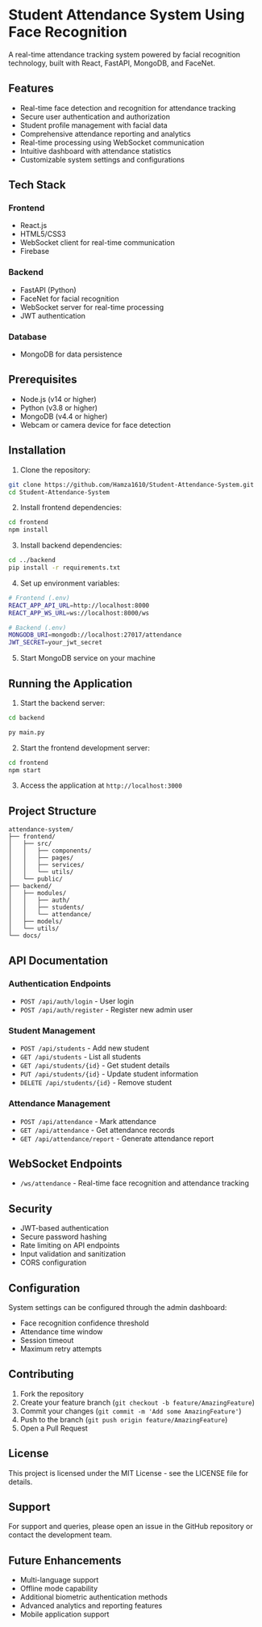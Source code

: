 # Student Attendance System Using Face Recognition

A real-time attendance tracking system powered by facial recognition technology, built with React, FastAPI, MongoDB, and FaceNet.

## Features

- Real-time face detection and recognition for attendance tracking
- Secure user authentication and authorization
- Student profile management with facial data
- Comprehensive attendance reporting and analytics
- Real-time processing using WebSocket communication
- Intuitive dashboard with attendance statistics
- Customizable system settings and configurations

## Tech Stack

### Frontend
- React.js
- HTML5/CSS3
- WebSocket client for real-time communication
- Firebase

### Backend
- FastAPI (Python)
- FaceNet for facial recognition
- WebSocket server for real-time processing
- JWT authentication

### Database
- MongoDB for data persistence

## Prerequisites

- Node.js (v14 or higher)
- Python (v3.8 or higher)
- MongoDB (v4.4 or higher)
- Webcam or camera device for face detection

## Installation

1. Clone the repository:
```bash
git clone https://github.com/Hamza1610/Student-Attendance-System.git
cd Student-Attendance-System
```

2. Install frontend dependencies:
```bash
cd frontend
npm install
```

3. Install backend dependencies:
```bash
cd ../backend
pip install -r requirements.txt
```

4. Set up environment variables:
```bash
# Frontend (.env)
REACT_APP_API_URL=http://localhost:8000
REACT_APP_WS_URL=ws://localhost:8000/ws

# Backend (.env)
MONGODB_URI=mongodb://localhost:27017/attendance
JWT_SECRET=your_jwt_secret
```

5. Start MongoDB service on your machine

## Running the Application

1. Start the backend server:
```bash
cd backend

py main.py
```

2. Start the frontend development server:
```bash
cd frontend
npm start
```

3. Access the application at `http://localhost:3000`

## Project Structure

```
attendance-system/
├── frontend/
│   ├── src/
│   │   ├── components/
│   │   ├── pages/
│   │   ├── services/
│   │   └── utils/
│   └── public/
├── backend/
│   ├── modules/
│   │   ├── auth/
│   │   ├── students/
│   │   └── attendance/
│   ├── models/
│   └── utils/
└── docs/
```

## API Documentation

### Authentication Endpoints
- `POST /api/auth/login` - User login
- `POST /api/auth/register` - Register new admin user

### Student Management
- `POST /api/students` - Add new student
- `GET /api/students` - List all students
- `GET /api/students/{id}` - Get student details
- `PUT /api/students/{id}` - Update student information
- `DELETE /api/students/{id}` - Remove student

### Attendance Management
- `POST /api/attendance` - Mark attendance
- `GET /api/attendance` - Get attendance records
- `GET /api/attendance/report` - Generate attendance report

## WebSocket Endpoints

- `/ws/attendance` - Real-time face recognition and attendance tracking

## Security

- JWT-based authentication
- Secure password hashing
- Rate limiting on API endpoints
- Input validation and sanitization
- CORS configuration

## Configuration

System settings can be configured through the admin dashboard:
- Face recognition confidence threshold
- Attendance time window
- Session timeout
- Maximum retry attempts

## Contributing

1. Fork the repository
2. Create your feature branch (`git checkout -b feature/AmazingFeature`)
3. Commit your changes (`git commit -m 'Add some AmazingFeature'`)
4. Push to the branch (`git push origin feature/AmazingFeature`)
5. Open a Pull Request

## License

This project is licensed under the MIT License - see the LICENSE file for details.

## Support

For support and queries, please open an issue in the GitHub repository or contact the development team.

## Future Enhancements

- Multi-language support
- Offline mode capability
- Additional biometric authentication methods
- Advanced analytics and reporting features
- Mobile application support
